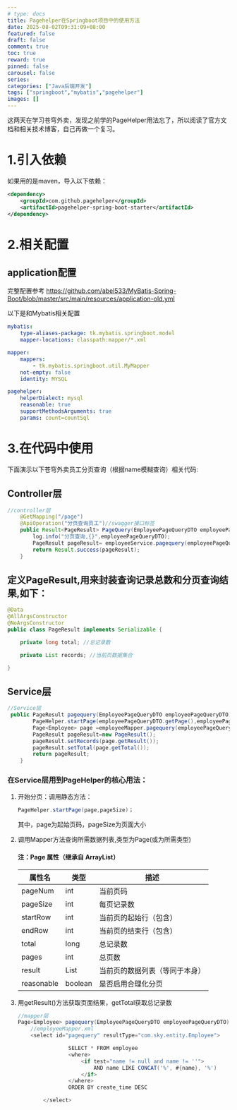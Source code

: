 ```yaml
---
# type: docs 
title: Pagehelper在Springboot项目中的使用方法
date: 2025-08-02T09:31:09+08:00
featured: false
draft: false
comment: true
toc: true
reward: true
pinned: false
carousel: false
series:
categories: ["Java后端开发"]
tags: ["springboot","mybatis","pagehelper"]
images: []
---
```

这两天在学习苍穹外卖，发现之前学的PageHelper用法忘了，所以阅读了官方文档和相关技术博客，自己再做一个复习。
# 1.引入依赖
如果用的是maven，导入以下依赖：
```xml
<dependency>
    <groupId>com.github.pagehelper</groupId>
    <artifactId>pagehelper-spring-boot-starter</artifactId>
</dependency>
```
# 2.相关配置
## application配置
完整配置参考 https://github.com/abel533/MyBatis-Spring-Boot/blob/master/src/main/resources/application-old.yml

以下是和Mybatis相关配置
```yml
mybatis:
    type-aliases-package: tk.mybatis.springboot.model
    mapper-locations: classpath:mapper/*.xml

mapper:
    mappers:
        - tk.mybatis.springboot.util.MyMapper
    not-empty: false
    identity: MYSQL

pagehelper:
    helperDialect: mysql
    reasonable: true
    supportMethodsArguments: true
    params: count=countSql
```
# 3.在代码中使用
下面演示以下苍穹外卖员工分页查询（根据name模糊查询）相关代码:
## Controller层

```java
//controller层
    @GetMapping("/page")
    @ApiOperation("分页查询员工")//swagger接口标签
    public Result<PageResult> PageQuery(EmployeePageQueryDTO employeePageQueryDTO){
        log.info("分页查询,{}",employeePageQueryDTO);
        PageResult pageResult= employeeService.pagequery(employeePageQueryDTO);
        return Result.success(pageResult);
    }
```
## 定义PageResult,用来封装查询记录总数和分页查询结果,如下：
```java
@Data
@AllArgsConstructor
@NoArgsConstructor
public class PageResult implements Serializable {

    private long total; //总记录数

    private List records; //当前页数据集合

}
```
## Service层
```java
//Service层
 public PageResult pagequery(EmployeePageQueryDTO employeePageQueryDTO) {
        PageHelper.startPage(employeePageQueryDTO.getPage(),employeePageQueryDTO.getPageSize());
        Page<Employee> page =employeeMapper.pagequery(employeePageQueryDTO);
        PageResult pageResult=new PageResult();
        pageResult.setRecords(page.getResult());
        pageResult.setTotal(page.getTotal());
        return pageResult;
    }
```
### 在Service层用到PageHelper的核心用法：

1. 开始分页：调用静态方法：
    ```java
    PageHelper.startPage(page,pageSize)；
    ```
    其中，page为起始页码，pageSize为页面大小
2. 调用Mapper方法查询所需数据列表,类型为Page<Employee>(或为所需类型)
        
    #### 注：Page<T> 属性（继承自 ArrayList<T>）

    | 属性名     | 类型       | 描述                         |
    |------------|------------|------------------------------|
    | pageNum    | int        | 当前页码                     |
    | pageSize   | int        | 每页记录数                   |
    | startRow   | int        | 当前页的起始行（包含）       |
    | endRow     | int        | 当前页的结束行（包含）       |
    | total      | long       | 总记录数                     |
    | pages      | int        | 总页数                       |
    | result     | List<T>    | 当前页的数据列表（等同于本身）|
    | reasonable | boolean    | 是否启用合理化分页           |
3. 用getResult()方法获取页面结果，getTotal获取总记录数
    ```java
    //mapper层
    Page<Employee> pagequery(EmployeePageQueryDTO employeePageQueryDTO);
        //employeeMapper.xml
        <select id="pagequery" resultType="com.sky.entity.Employee">

                    SELECT * FROM employee
                    <where>
                        <if test="name != null and name != ''">
                            AND name LIKE CONCAT('%', #{name}, '%')
                        </if>
                    </where>
                    ORDER BY create_time DESC

            </select>
    ```